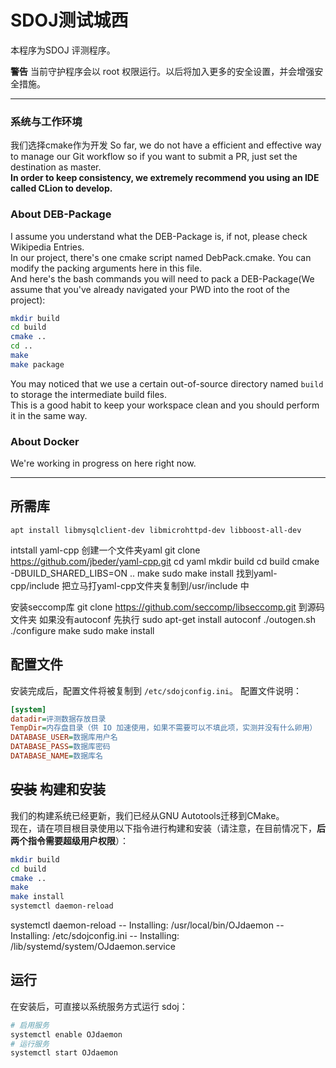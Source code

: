 # SDOJ测试城西


本程序为SDOJ 评测程序。 

**警告** 当前守护程序会以 root 权限运行。以后将加入更多的安全设置，并会增强安全措施。

---



### 系统与工作环境
我们选择cmake作为开发
So far, we do not have a efficient and effective way to manage our Git workflow so if you want to submit a PR, just set the destination as master.  
**In order to keep consistency, we extremely recommend you using an IDE called CLion to develop.**

### About DEB-Package
I assume you understand what the DEB-Package is, if not, please check Wikipedia Entries.  
In our project, there's one cmake script named DebPack.cmake. You can modify the packing arguments here in this file.  
And here's the bash commands you will need to pack a DEB-Package(We assume that you've already navigated your PWD into the root of the project):  
```sh
mkdir build
cd build
cmake ..
cd ..
make
make package
```
You may noticed that we use a certain out-of-source directory named `build` to storage the intermediate build files.  
This is a good habit to keep your workspace clean and you should perform it in the same way.

### About Docker
We're working in progress on here right now.

---

## 所需库
`apt install libmysqlclient-dev libmicrohttpd-dev libboost-all-dev`

intstall   yaml-cpp
创建一个文件夹yaml
git clone https://github.com/jbeder/yaml-cpp.git
cd yaml
mkdir build
cd build
cmake -DBUILD_SHARED_LIBS=ON ..
make
sudo make install
找到yaml-cpp/include 把立马打yaml-cpp文件夹复制到/usr/include 中

安装seccomp库
git clone https://github.com/seccomp/libseccomp.git
到源码文件夹
如果没有autoconf  先执行   sudo apt-get install autoconf
./outogen.sh
./configure
make 
sudo make install

## 配置文件
安装完成后，配置文件将被复制到 `/etc/sdojconfig.ini`。
配置文件说明：
```ini
[system]
datadir=评测数据存放目录
TempDir=内存盘目录（供 IO 加速使用，如果不需要可以不填此项，实测并没有什么卵用）
DATABASE_USER=数据库用户名
DATABASE_PASS=数据库密码
DATABASE_NAME=数据库名
```

## ~~安装~~ 构建和安装
我们的构建系统已经更新，我们已经从GNU Autotools迁移到CMake。  
现在，请在项目根目录使用以下指令进行构建和安装（请注意，在目前情况下，**后两个指令需要超级用户权限**）：  
```sh
mkdir build
cd build
cmake ..
make
make install
systemctl daemon-reload
```

systemctl daemon-reload
-- Installing: /usr/local/bin/OJdaemon
-- Installing: /etc/sdojconfig.ini
-- Installing: /lib/systemd/system/OJdaemon.service


## 运行
在安装后，可直接以系统服务方式运行 sdoj：
```sh
# 启用服务
systemctl enable OJdaemon
# 运行服务
systemctl start OJdaemon
```
